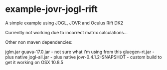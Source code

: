 example-jovr-jogl-rift
======================

A simple example using JOGL, JOVR and Oculus Rift DK2

Currently not working due to incorrect matrix calculations...

Other non maven dependencies:

jglm.jar
guava-17.0.jar - not sure what i'm using from this
gluegen-rt.jar - plus native
jogl-all.jar - plus native
jovr-0.4.1.2-SNAPSHOT - custom build to get it working on OSX 10.8.5
